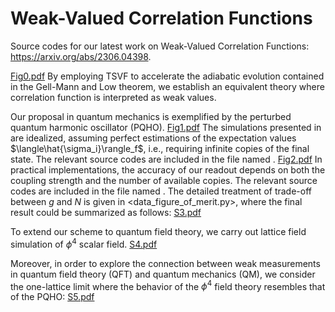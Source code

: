 # Weak-Valued Correlation Functions

Source codes for our latest work on Weak-Valued Correlation Functions: https://arxiv.org/abs/2306.04398.

[Fig0.pdf](https://github.com/GnefnAuy/GF-WV/files/12157541/Fig0.pdf)
By employing TSVF to accelerate the adiabatic evolution contained in the Gell-Mann and Low theorem, we establish an equivalent theory where correlation function is interpreted as weak values.

Our proposal in quantum mechanics is exemplified by the perturbed quantum harmonic oscillator (PQHO). 
[Fig1.pdf](https://github.com/GnefnAuy/GF-WV/files/12157573/Fig1.pdf)
The simulations presented in are idealized, assuming perfect estimations of the expectation values $\langle\hat{\sigma_i}\rangle_f$, i.e.,  requiring infinite copies of the final state. The relevant source codes are included in the file named <QM-Ideal Simulation_g>.
[Fig2.pdf](https://github.com/GnefnAuy/GF-WV/files/12157585/Fig2.pdf)
In practical implementations, the accuracy of our readout depends on both the coupling strength and the number of available copies. The relevant source codes are included in the file named <QM-Practical Simulation_gNM>. The detailed treatment of trade-off between $g$ and $N$ is given in <data_figure_of_merit.py>, where the final result could be summarized as follows:
[S3.pdf](https://github.com/GnefnAuy/GF-WV/files/12157643/S3.pdf)

To extend our scheme to quantum field theory, we carry out lattice field simulation of $\phi^4$ scalar field.
[S4.pdf](https://github.com/GnefnAuy/GF-WV/files/12157633/S4.pdf)

Moreover, in order to explore the connection between weak measurements in quantum field theory (QFT) and quantum mechanics (QM), we consider the one-lattice limit where the behavior of the $\phi^4$ field theory resembles that of the PQHO:
[S5.pdf](https://github.com/GnefnAuy/GF-WV/files/12157670/S5.pdf)



